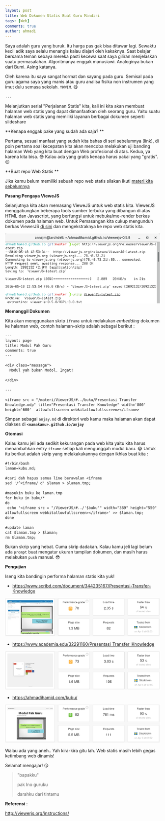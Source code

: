 ```yaml
---
layout: post
title: Web Dokumen Statis Buat Guru Mandiri
tags: [Web]
comments: true
author: ahmadi
--- 
```


Saya adalah guru yang buruk. Itu harga pas gak bisa ditawar lagi. Sewaktu kecil adik saya selalu menangis kalau diajari oleh kakaknya. Saat belajar bersama teman sebaya mereka pasti kecewa saat saya giliran menjelaskan suatu permasalahan. Algoritmanya enggak manusiawi. Analoginya bukan dari Bumi. Asing katanya. 

Oleh karena itu saya sangat hormat dan sayang pada guru. Semisal pada guru agama saya yang manis atau guru analisa fisika non instrumen yang imut dulu semasa sekolah. `YKWIM`. 
😋

`...`

Melanjutkan serial "Perjalanan Statis" kita, kali ini kita akan membuat halaman web statis yang dapat dimanfaatkan oleh seorang guru. Yaitu suatu halaman web statis yang memiliki layanan berbagai dokumen seperti slideshare

**Kenapa enggak pake yang sudah ada saja? **

Pertama, sesuai manfaat yang sudah kita bahas di seri sebelumnya (link), di poin pertama soal kecepatan kita akan mencoba melakukan uji banding halaman Web yang kita buat dengan Web profesional di atas.
Kedua, ya karena kita bisa. 
😎
Kalau ada yang gratis kenapa harus pakai yang "gratis". 
😉

**Buat repo Web Statis **

Jika kamu belum memiliki sebuah repo web statis silakan ikuti [materi kita sebelumnya ](https://ahmadihamid.com/Perjalanan-Statis-1/)  

**Pasang Pengaya VieweJS**

Selanjutnya kita akan memasang VieweJS untuk web statis kita. ViewerJS menggabungkan beberapa tools sumber terbuka yang dibangun di atas HTML dan Javascript, yang berfungsi untuk mebuka/me-render berkas dokumen pada halaman web.
Untuk Pemasangan kita cukup mengunduh berkas ViewerJS [ di sini](http://viewerjs.org/releases/ViewerJS-latest.zip)  dan mengekstraknya ke repo web statis kita. 

![](/img/ps-viwerjs.png) 

**Memanggil Dokumen**

Kita akan menggunakan skrip `iframe` untuk melakukan *embedding* dokumen ke halaman web, contoh halaman`+`skrip adalah sebagai berikut :

```shell
---
layout: page
title: Modul Pak Guru
comments: true
---

<div class="message">
  Modul yah bukan Modol. Ingat!
  
</div>

---

<iframe src = "/materi/ViewerJS/#../buku/Presentasi Transfer Knowledge.odp" title="Presentasi Transfer Knowledge" width='800' height='600'  allowfullscreen webkitallowfullscreen></iframe> 
```
Simpan sebagai `anjay.md` di direktori web kamu maka halaman akan dapat diakses di **`<namakamu>.github.io/anjay`**

**Otomasi**

Kalau kamu jeli ada sedikit kekurangan pada web kita yaitu kita harus menambahkan entry `iframe` setiap kali mengunggah modul baru.
😂
Untuk itu berikut adalah skrip yang melakakukannya dengan ikhlas buat kita :

```shell
#!/bin/bash
laman=kubu.md;

#cari dah hapus semua line berawalan <iframe
sed '/^<iframe/ d' $laman > $laman.tmp;

#masukin buku ke laman.tmp
for buku in buku/*
do
 echo '<iframe src = "/ViewerJS/#../'$buku'" width="389" height="550"  allowfullscreen webkitallowfullscreen></iframe>' >> $laman.tmp;
done

#update laman
cat $laman.tmp > $laman;
rm $laman.tmp;
```

Bukan skrip yang hebat. Cuma skrip dadakan. Kalau kamu jeli lagi belum ada `prompt` buat mengatur ukuran tampilan dokumen, dan masih harus melakukan `push` manual.
😳

**Pengujian**

Iseng kita bandingin performa halaman statis kita yuk!

-  https://www.scribd.com/document/344235167/Presentasi-Transfer-Knowledge

![](/img/ps-scribd.png) 

- https://www.academia.edu/32291160/Presentasi_Transfer_Knowledge

![](/img/ps-academia.png) 

- https://ahmadihamid.com/kubu/

![](/img/ps-modol.png) 

Walau ada yang aneh.. Yah kira-kira gitu lah. Web statis masih lebih gegas ketimbang web dinamis!

Selamat mengajar!
😘

> "bapakku"
>
> pak Ino guruku
>
> darahku dari tintamu 


**Referensi** :

http://viewerjs.org/instructions/